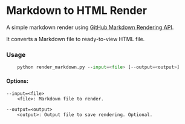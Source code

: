 Markdown to HTML Render
===

A simple markdown render using [GitHub Markdown Rendering API](http://http://developer.github.com/v3/markdown).

It converts a Markdown file to ready-to-view HTML file.

### Usage
```Python
    python render_markdown.py --input=<file> [--output=<output>]
```

#### Options:

	--input=<file>
		<file>: Markdown file to render.

	--output=<output>
		<output>: Output file to save rendering. Optional.
